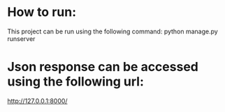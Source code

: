 # How to run:
This project can be run using the following command:
python manage.py runserver

# Json response can be accessed using the following url:

http://127.0.0.1:8000/
